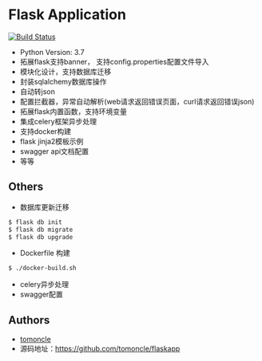 # Flask Application

[![Build Status](https://api.travis-ci.org/tomoncle/flaskapp.svg?branch=master)][travis]

* Python Version: 3.7
* 拓展flask支持banner， 支持config.properties配置文件导入
* 模块化设计，支持数据库迁移
* 封装sqlalchemy数据库操作
* 自动转json
* 配置拦截器，异常自动解析(web请求返回错误页面，curl请求返回错误json)
* 拓展flask内置函数，支持环境变量
* 集成celery框架异步处理
* 支持docker构建
* flask jinja2模板示例
* swagger api文档配置
* 等等

## Others

* 数据库更新迁移

```bash
$ flask db init
$ flask db migrate
$ flask db upgrade
```

* Dockerfile 构建

```bash
$ ./docker-build.sh
```

* celery异步处理
* swagger配置

## Authors

* [tomoncle](https://github.com/tomoncle)
* 源码地址：https://github.com/tomoncle/flaskapp

[travis]: https://travis-ci.org/tomoncle/flaskapp
